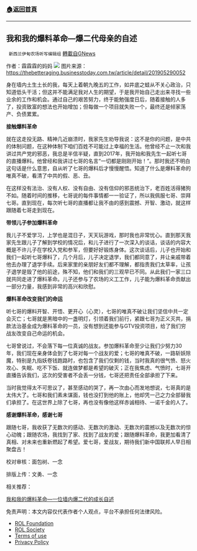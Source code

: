 ###  [:house:返回首頁](https://github.com/ourhimalayas/txt)
---


## 我和我的爆料革命—爆二代母亲的自述
` 新西兰伊甸农场听写编辑组` [轉載自GNews](https://gnews.org/zh-hans/1867613/)

作者：霖霖霖的妈妈
![](https://assets.gnews.org/wp-content/uploads/2022/01/image-1280.png)
图片来源：https://thebetteraging.businesstoday.com.tw/article/detail/201905290052

身在墙内土生土长的我，每天上着朝九晚五的工作，如井底之蛙从不关心政治，只知道低头干活；但这并不能满足我对人生的期望，于是我开始自己走出来寻找一些业余的工作和机会。通过自己的艰苦努力，终于能勉强度日后，随着接触的人多了，投资致富的想法也开始增加；但每做一个项目就失败一个，最终还是倾家荡产、负债累累。

**接触爆料革命**

就在这走投无路、精神几近崩溃时，我家先生劝导我说：这不是你的问题，是中共的体制问题，在这种体制下咱们百姓不可能过上幸福的生活。他曾经不止一次和我讲过共产党的邪恶，我总是半信半疑，直到2017年，我开始和我先生一起听七哥的直播爆料。他曾经和我讲过七哥的名言“一切都是刚刚开始！”。那时我还不明白这句话是什么意思，自从听了七哥的爆料后才慢慢醒悟。知道了什么是爆料革命的唯真不破，看清了中共的假、恶、丑。

在这样没有法治、没有人权、没有自由、没有信仰的邪恶统治下，老百姓活得猪狗不如。随着时间的推移，七哥说的每件事情都一一验证了，所以我佩服七哥、崇拜七哥。直到现在，每次听七哥的直播都让我不由的感到震撼、开智、激动，就这样跟随着七哥走到现在。

**带领儿子参加爆料革命**

我儿子不爱学习，上学也是混日子，天天玩游戏，那时我也非常忧心。直到那天我家先生跟儿子了解到学校的情况后，和儿子进行了一次深入的谈话，谈话的内容大概是不许儿子在学校入党和参军，但要好好锻炼身体。这次谈话后，儿子也开始和我们一起听七哥爆料了，几个月后，儿子决定退学，我们都同意了，并让亲戚带着他去办理了退学手续。后来家里的亲朋好友们都不理解，都指责我们太草率，让孩子退学是毁了他的前途，殊不知，他们和我们的三观早已不同。从此我们一家三口就共同走进了爆料革命。儿子还参与了农场的义工工作，儿子能为爆料革命贡献出一部分力量，我感到非常的高兴和欣慰。

**爆料革命改变我们的命运**

听七哥的爆料开智、开悟、更开心（心灵），七哥的唯真不破让我们坚信中共一定会灭亡；七哥就是黑暗中的一盏明灯，引领着我们前行，紧跟七哥为正义灭共，捐款法治基金成为爆料革命的一员，没有想到还能参与GTV投资项目，给了我们穷战友改变自己命运的机会。

七哥曾说过，不会落下每一位真诚的战友。参加爆料革命至少让我们少努力30年，我们现在亲身体会到了七哥对每一个战友的爱；七哥的唯真不破，一路斩妖除魔，特别是九指妖卷钱跑路时，也包含了我们仅剩的钱，当时我真的很气愤、怒火攻心、失眠、吃不下饭、就连做梦都是希望的破灭；正在我焦虑、气愤时，七哥开直播告诉我们，这次的受害者不会丢一分钱，七哥还把责任全部承担了下来。

当时我觉得太不可思议了，甚至感动的哭了，再一次由心而发地想说，七哥真的是太伟大了。七哥和我们素未谋面，钱也没打到他的账上，他却凭一己之力全部替我们承担了。在这世界上除了七哥，再也没有像他这样赤诚相待、一诺千金的人了。

**感谢爆料革命，感谢七哥**

跟随七哥，我收获了无数次的感动、无数次的激动、无数次的震撼以及无数次的惊心动魄；跟随农场，我找到了家、找到了战友的爱；跟随爆料革命，我更加看清了真相、对未来也重新燃起了希望。爱七哥，爱战友，期待我们新中国联邦人早日相聚盘古！

校对审核：面包树、一念

排版上传：文勇、一念

相关推荐：

[我和我的爆料革命—一位墙内爆二代的成长自述](https://gnews.org/zh-hans/1855097/)

 

免责声明：本文内容仅代表作者个人观点，平台不承担任何法律风险。

- [ROL Foundation](https://rolfoundation.org/)
- [ROL Society](https://rolsociety.org/)
- [Terms of use](https://gnews.org/terms-of-use-3/)
- [Privacy Policy](https://gnews.org/privacy-policy/)
